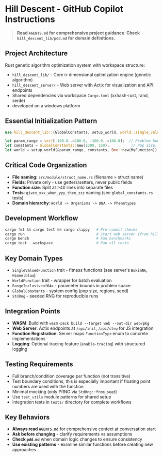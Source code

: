 # Hill Descent - GitHub Copilot Instructions

> **Read `AGENTS.md` for comprehensive project guidance. Check `hill_descent_lib/pdd.md` for domain definitions.**

## Project Architecture
Rust genetic algorithm optimization system with workspace structure:
- `hill_descent_lib/` - Core n-dimensional optimization engine (genetic algorithm)
- `hill_descent_server/` - Web server with Actix for visualization and API endpoints
- Shared dependencies via workspace `Cargo.toml` (xxhash-rust, rand, serde)
- developed on a windows platform

## Essential Initialization Pattern
```rust
use hill_descent_lib::{GlobalConstants, setup_world, world::single_valued_function::SingleValuedFunction};

let param_range = vec![-100.0..=100.0, -100.0..=100.0];  // Problem bounds
let constants = GlobalConstants::new(1000, 100);          // Pop size, regions  
let world = setup_world(&param_range, constants, Box::new(MyFunction));
```

## Critical Code Organization
- **File naming**: `src/module/struct_name.rs` (filename = struct name)
- **Fields**: Private only - use getters/setters, never public fields
- **Function size**: Split at >40 lines into separate files
- **Tests**: `given_xxx_when_yyy_then_zzz` naming (see `global_constants.rs` tests)
- **Domain hierarchy**: `World -> Organisms -> DNA -> Phenotypes`

## Development Workflow
```powershell
cargo fmt && cargo test && cargo clippy   # Pre-commit checks
cargo run                                 # Start web server (from hill_descent_server/)
cargo bench                               # Run benchmarks
cargo test --workspace                    # Run all tests
```

## Key Domain Types
- `SingleValuedFunction` trait - fitness functions (see server's `BukinN6`, `Himmelblau`)
- `WorldFunction` trait - wrapper for batch evaluation  
- `RangeInclusive<f64>` - parameter bounds in problem space
- `GlobalConstants` - system config (pop size, regions, seed)
- `StdRng` - seeded RNG for reproducible runs

## Integration Points
- **WASM**: Build with `wasm-pack build --target web --out-dir web/pkg`
- **Web Server**: Actix endpoints at `/api/init`, `/api/step` for JS integration
- **Function Registration**: Server maps `FunctionType` enum to concrete implementations
- **Logging**: Optional tracing feature (`enable-tracing`) with structured logging

## Testing Requirements  
- Full branch/condition coverage per function (not transitive)
- Test boundary conditions, this is especially important if floating point numbers are used with the function
- Minimal mocking (only PRNG via `StdRng::from_seed`)
- Use `test_utils` module patterns for shared setup
- Integration tests in `tests/` directory for complete workflows

## Key Behaviors
- **Always read `AGENTS.md`** for comprehensive context at conversation start
- **Ask before changing** - clarify requirements vs assumptions
- **Check `pdd.md`** when domain logic changes to ensure consistency
- **Use existing patterns** - examine similar functions before creating new approaches